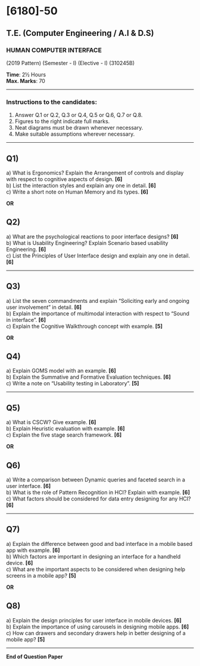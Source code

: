 # [6180]-50  
## T.E. (Computer Engineering / A.I & D.S)  
### HUMAN COMPUTER INTERFACE  
(2019 Pattern) (Semester - I) (Elective - I) (310245B)  

**Time**: 2½ Hours  
**Max. Marks**: 70  

---

### Instructions to the candidates:

1. Answer Q.1 or Q.2, Q.3 or Q.4, Q.5 or Q.6, Q.7 or Q.8.  
2. Figures to the right indicate full marks.  
3. Neat diagrams must be drawn whenever necessary.  
4. Make suitable assumptions wherever necessary.  

---

## Q1)  
a) What is Ergonomics? Explain the Arrangement of controls and display with respect to cognitive aspects of design. **[6]**  
b) List the interaction styles and explain any one in detail. **[6]**  
c) Write a short note on Human Memory and its types. **[6]**  

**OR**

## Q2)  
a) What are the psychological reactions to poor interface designs? **[6]**  
b) What is Usability Engineering? Explain Scenario based usability Engineering. **[6]**  
c) List the Principles of User Interface design and explain any one in detail. **[6]**

---

## Q3)  
a) List the seven commandments and explain “Soliciting early and ongoing user involvement” in detail. **[6]**  
b) Explain the importance of multimodal interaction with respect to “Sound in interface”. **[6]**  
c) Explain the Cognitive Walkthrough concept with example. **[5]**

**OR**

## Q4)  
a) Explain GOMS model with an example. **[6]**  
b) Explain the Summative and Formative Evaluation techniques. **[6]**  
c) Write a note on “Usability testing in Laboratory”. **[5]**

---

## Q5)  
a) What is CSCW? Give example. **[6]**  
b) Explain Heuristic evaluation with example. **[6]**  
c) Explain the five stage search framework. **[6]**

**OR**

## Q6)  
a) Write a comparison between Dynamic queries and faceted search in a user interface. **[6]**  
b) What is the role of Pattern Recognition in HCI? Explain with example. **[6]**  
c) What factors should be considered for data entry designing for any HCI? **[6]**

---

## Q7)  
a) Explain the difference between good and bad interface in a mobile based app with example. **[6]**  
b) Which factors are important in designing an interface for a handheld device. **[6]**  
c) What are the important aspects to be considered when designing help screens in a mobile app? **[5]**

**OR**

## Q8)  
a) Explain the design principles for user interface in mobile devices. **[6]**  
b) Explain the importance of using carousels in designing mobile apps. **[6]**  
c) How can drawers and secondary drawers help in better designing of a mobile app? **[5]**

---

**End of Question Paper**
